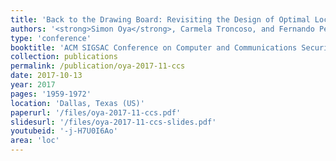 ```yaml
---
title: 'Back to the Drawing Board: Revisiting the Design of Optimal Location Privacy-Preserving Mechanisms'
authors: '<strong>Simon Oya</strong>, Carmela Troncoso, and Fernando Pérez-González'
type: 'conference'
booktitle: 'ACM SIGSAC Conference on Computer and Communications Security (CCS)'
collection: publications
permalink: /publication/oya-2017-11-ccs
date: 2017-10-13
year: 2017
pages: '1959-1972'
location: 'Dallas, Texas (US)'
paperurl: '/files/oya-2017-11-ccs.pdf'
slidesurl: '/files/oya-2017-11-ccs-slides.pdf'
youtubeid: '-j-H7U0I6Ao'
area: 'loc'
---
```


